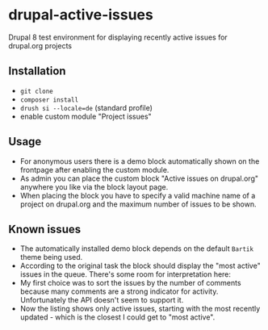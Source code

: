 # drupal-active-issues
Drupal 8 test environment for displaying recently active issues for drupal.org projects

## Installation

 - `git clone`
 - `composer install`
 - `drush si --locale=de` (standard profile)
 - enable custom module "Project issues"

## Usage

 - For anonymous users there is a demo block automatically shown on the frontpage after enabling the custom module.
 - As admin you can place the custom block "Active issues on drupal.org" anywhere you like via the block layout page.
 - When placing the block you have to specify a valid machine name of a project on drupal.org and the maximum number of issues to be shown.

## Known issues
 - The automatically installed demo block depends on the default `Bartik` theme being used.
 - According to the original task the block should display the "most active" issues in the queue. There's some room for interpretation here:
  - My first choice was to sort the issues by the number of comments because many comments are a strong indicator for activity. Unfortunately the API doesn't seem to support it.
  - Now the listing shows only active issues, starting with the most recently updated - which is the closest I could get to "most active".
